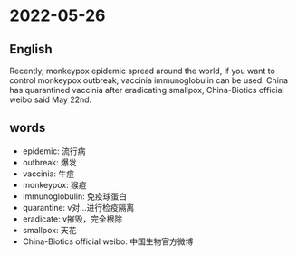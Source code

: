 # 2022-05-26

## English
Recently, monkeypox epidemic spread
around the world, if you want to control
monkeypox outbreak, vaccinia
immunoglobulin can be used. China has 
quarantined vaccinia after eradicating
smallpox, China-Biotics official weibo said
May 22nd.

## words
* epidemic: 流行病
* outbreak: 爆发
* vaccinia: 牛痘
* monkeypox: 猴痘
* immunoglobulin: 免疫球蛋白
* quarantine: v对...进行检疫隔离
* eradicate: v摧毁，完全根除
* smallpox: 天花
* China-Biotics official weibo: 中国生物官方微博